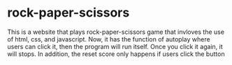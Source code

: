 # rock-paper-scissors
This is a website that plays rock-paper-scissors game that invloves
the use of html, css, and javascript.
Now, it has the function of autoplay where users can click it, then the program will
run itself. Once you click it again, it will stops.
In addition, the reset score only happens if users click the button
